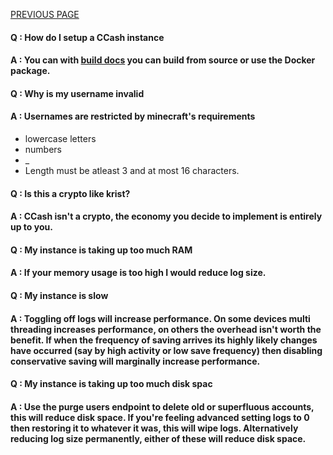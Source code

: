 [PREVIOUS PAGE](building.md) 

#### Q : How do I setup a CCash instance
#### A : You can with [build docs](https://github.com/EntireTwix/CCash/blob/main/docs/building.md) you can build from source or use the Docker package.

#### Q : Why is my username invalid
#### A : Usernames are restricted by minecraft's requirements
* lowercase letters
* numbers
* _
* Length must be atleast 3 and at most 16 characters.

#### Q : Is this a crypto like krist?
#### A : CCash isn't a crypto, the economy you decide to implement is entirely up to you.

#### Q : My instance is taking up too much RAM
#### A : If your memory usage is too high I would reduce log size.

#### Q : My instance is slow
#### A : Toggling off logs will increase performance. On some devices multi threading increases performance, on others the overhead isn't worth the benefit. If when the frequency of saving arrives its highly likely changes have occurred (say by high activity or low save frequency) then disabling conservative saving will marginally increase performance.

#### Q : My instance is taking up too much disk spac
#### A : Use the purge users endpoint to delete old or superfluous accounts, this will reduce disk space. If you're feeling advanced setting logs to 0 then restoring it to whatever it was, this will wipe logs. Alternatively reducing log size permanently, either of these will reduce disk space.
